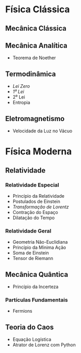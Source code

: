 # Física Clássica

## Mecânica Clássica

## Mecânica Analítica

- Teorema de Noether

## Termodinâmica

- *Lei Zero*
- *1⁰ Lei*
- 2⁰ Lei
- Entropia

## Eletromagnetismo

- Velocidade da Luz no Vácuo

# Física Moderna

## Relatividade

### Relatividade Especial

- Princípio da Relatividade
- Postulados de Einstein
- *Transformação de Lorentz*
- Contração do Espaço 
- Dilatação do Tempo

### Relatividade Geral

- Geometria Não-Euclidiana
- Princípio da Mínima Ação
- Soma de Einstein
- Tensor de Riemann

## Mecânica Quântica

- Princípio da Incerteza

### Partículas Fundamentais

- Fermions

## Teoria do Caos

- Equação Logística
- Atrator de Lorenz com Python
